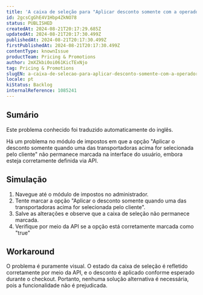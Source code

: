 ```yaml
---
title: 'A caixa de seleção para "Aplicar desconto somente com a operadora selecionada" não persiste na interface do usuário'
id: 2gcsCgGhE4V1Hbp4ZkNO78
status: PUBLISHED
createdAt: 2024-08-21T20:17:29.685Z
updatedAt: 2024-08-21T20:17:30.499Z
publishedAt: 2024-08-21T20:17:30.499Z
firstPublishedAt: 2024-08-21T20:17:30.499Z
contentType: knownIssue
productTeam: Pricing & Promotions
author: 2mXZkbi0oi061KicTExNjo
tag: Pricing & Promotions
slugEN: a-caixa-de-selecao-para-aplicar-desconto-somente-com-a-operadora-selecionada-nao-persiste-na-interface-do-usuario
locale: pt
kiStatus: Backlog
internalReference: 1085241
---
```


## Sumário

<div class="alert alert-info">
  <p>Este problema conhecido foi traduzido automaticamente do inglês.</p>
</div>


Há um problema no módulo de impostos em que a opção "Aplicar o desconto somente quando uma das transportadoras acima for selecionada pelo cliente" não permanece marcada na interface do usuário, embora esteja corretamente definida via API.

## Simulação



1. Navegue até o módulo de impostos no administrador.
2. Tente marcar a opção "Aplicar o desconto somente quando uma das transportadoras acima for selecionada pelo cliente".
3. Salve as alterações e observe que a caixa de seleção não permanece marcada.
4. Verifique por meio da API se a opção está corretamente marcada como "true"

## Workaround


O problema é puramente visual. O estado da caixa de seleção é refletido corretamente por meio da API, e o desconto é aplicado conforme esperado durante o checkout. Portanto, nenhuma solução alternativa é necessária, pois a funcionalidade não é prejudicada.





